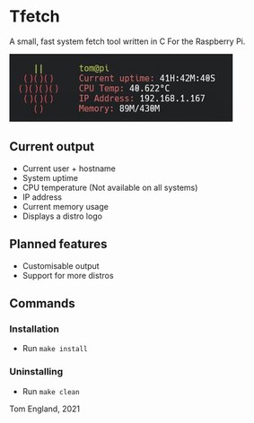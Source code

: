 # Tfetch

A small, fast system fetch tool written in C
For the Raspberry Pi.

![Image of Output](/img/tfetch.jpg)

## Current output
* Current user + hostname
* System uptime
* CPU temperature (Not available on all systems)
* IP address
* Current memory usage
* Displays a distro logo

## Planned features
* Customisable output
* Support for more distros

## Commands
### Installation
* Run ```make install```

### Uninstalling
* Run ```make clean```

Tom England, 2021
